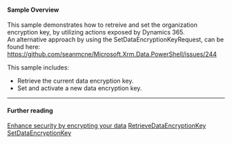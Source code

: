 #### Sample Overview
This sample demonstrates how to retreive and set the organization encryption key, by utilizing actions exposed by Dynamics 365.<br/>
An alternative approach by using the SetDataEncryptionKeyRequest, can be found here: <https://github.com/seanmcne/Microsoft.Xrm.Data.PowerShell/issues/244><br/>

This sample includes:
- Retrieve the current data encryption key.
- Set and activate a new data encryption key.

----------

#### Further reading
[Enhance security by encrypting your data](https://docs.microsoft.com/en-us/dynamics365/customer-engagement/admin/data-encryption)
[RetrieveDataEncryptionKey](https://msdn.microsoft.com/en-us/library/mt608110.aspx)
[SetDataEncryptionKey]( https://msdn.microsoft.com/en-us/library/mt608039.aspx)